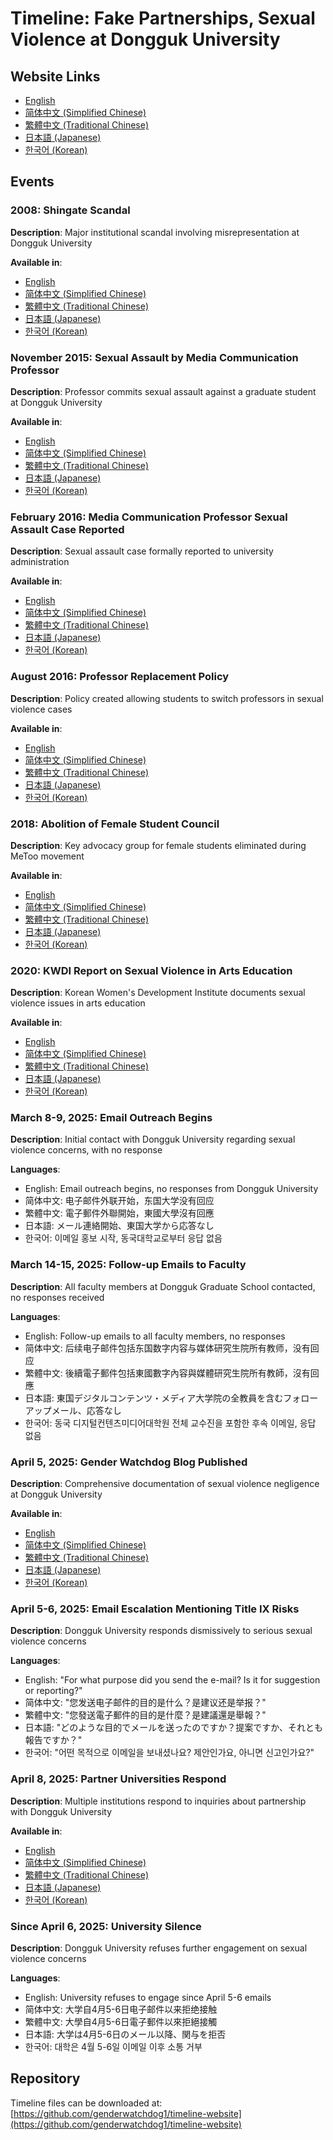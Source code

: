 # Timeline: Fake Partnerships, Sexual Violence at Dongguk University

## Website Links
- [English](https://genderwatchdog1.github.io/timeline-website/index.html)
- [简体中文 (Simplified Chinese)](https://genderwatchdog1.github.io/timeline-website/timeline_zh_cn.html)
- [繁體中文 (Traditional Chinese)](https://genderwatchdog1.github.io/timeline-website/timeline_zh_tw.html)
- [日本語 (Japanese)](https://genderwatchdog1.github.io/timeline-website/timeline_ja.html)
- [한국어 (Korean)](https://genderwatchdog1.github.io/timeline-website/timeline_ko.html)

## Events

### 2008: Shingate Scandal

**Description**: Major institutional scandal involving misrepresentation at Dongguk University

**Available in**:
- [English](/shingate-how-dongguk-university-leveraged-us-law-then-ignored-its-values/)
- [简体中文 (Simplified Chinese)](/shingate-how-dongguk-university-leveraged-us-law-then-ignored-its-values-zh-ch/)
- [繁體中文 (Traditional Chinese)](/shingate-how-dongguk-university-leveraged-us-law-then-ignored-its-values-zh-tw/)
- [日本語 (Japanese)](/shingate-how-dongguk-university-leveraged-us-law-then-ignored-its-values-ja/)
- [한국어 (Korean)](/shingate-how-dongguk-university-leveraged-us-law-then-ignored-its-values/)

### November 2015: Sexual Assault by Media Communication Professor

**Description**: Professor commits sexual assault against a graduate student at Dongguk University

**Available in**:
- [English](/2016-sexual-assault-case-media-communication-professor-at-dongguk-university/)
- [简体中文 (Simplified Chinese)](/2016-sexual-assault-case-media-communication-professor-at-dongguk-university-zh-ch/)
- [繁體中文 (Traditional Chinese)](/2016-sexual-assault-case-media-communication-professor-at-dongguk-university-zh-tw/)
- [日本語 (Japanese)](/2016-sexual-assault-case-media-communication-professor-at-dongguk-university-ja/)
- [한국어 (Korean)](/2016-sexual-assault-case-media-communication-professor-at-dongguk-university-ko/)

### February 2016: Media Communication Professor Sexual Assault Case Reported

**Description**: Sexual assault case formally reported to university administration

**Available in**:
- [English](/2016-sexual-assault-case-media-communication-professor-at-dongguk-university/)
- [简体中文 (Simplified Chinese)](/2016-sexual-assault-case-media-communication-professor-at-dongguk-university-zh-ch/)
- [繁體中文 (Traditional Chinese)](/2016-sexual-assault-case-media-communication-professor-at-dongguk-university-zh-tw/)
- [日本語 (Japanese)](/2016-sexual-assault-case-media-communication-professor-at-dongguk-university-ja/)
- [한국어 (Korean)](/2016-sexual-assault-case-media-communication-professor-at-dongguk-university-ko/)

### August 2016: Professor Replacement Policy

**Description**: Policy created allowing students to switch professors in sexual violence cases

**Available in**:
- [English](/inside-dongguk-a-decade-of-sexual-violence-and-institutional-failure-20162025/)
- [简体中文 (Simplified Chinese)](/inside-dongguk-a-decade-of-sexual-violence-and-institutional-failure-20162025-zh-ch/)
- [繁體中文 (Traditional Chinese)](/inside-dongguk-a-decade-of-sexual-violence-and-institutional-failure-20162025-zh-tw/)
- [日本語 (Japanese)](/inside-dongguk-a-decade-of-sexual-violence-and-institutional-failure-20162025-ja/)
- [한국어 (Korean)](/inside-dongguk-a-decade-of-sexual-violence-and-institutional-failure-20162025-ko/)

### 2018: Abolition of Female Student Council

**Description**: Key advocacy group for female students eliminated during MeToo movement

**Available in**:
- [English](/inside-dongguk-a-decade-of-sexual-violence-and-institutional-failure-20162025/)
- [简体中文 (Simplified Chinese)](/inside-dongguk-a-decade-of-sexual-violence-and-institutional-failure-20162025-zh-ch/)
- [繁體中文 (Traditional Chinese)](/inside-dongguk-a-decade-of-sexual-violence-and-institutional-failure-20162025-zh-tw/)
- [日本語 (Japanese)](/inside-dongguk-a-decade-of-sexual-violence-and-institutional-failure-20162025-ja/)
- [한국어 (Korean)](/inside-dongguk-a-decade-of-sexual-violence-and-institutional-failure-20162025-ko/)

### 2020: KWDI Report on Sexual Violence in Arts Education

**Description**: Korean Women's Development Institute documents sexual violence issues in arts education

**Available in**:
- [English](/sexual-violence-in-arts-education-after-me-too-current-status-and-policy-issues/)
- [简体中文 (Simplified Chinese)](/sexual-violence-in-arts-education-after-me-too-current-status-and-policy-issues-zh-ch/)
- [繁體中文 (Traditional Chinese)](/sexual-violence-in-arts-education-after-me-too-current-status-and-policy-issues-zh-tw/)
- [日本語 (Japanese)](/sexual-violence-in-arts-education-after-me-too-current-status-and-policy-issues-ja/)
- [한국어 (Korean)](/sexual-violence-in-arts-education-after-me-too-current-status-and-policy-issues-ko/)

### March 8-9, 2025: Email Outreach Begins

**Description**: Initial contact with Dongguk University regarding sexual violence concerns, with no response

**Languages**:
- English: Email outreach begins, no responses from Dongguk University
- 简体中文: 电子邮件外联开始，东国大学没有回应
- 繁體中文: 電子郵件外聯開始，東國大學沒有回應
- 日本語: メール連絡開始、東国大学から応答なし
- 한국어: 이메일 홍보 시작, 동국대학교로부터 응답 없음

### March 14-15, 2025: Follow-up Emails to Faculty

**Description**: All faculty members at Dongguk Graduate School contacted, no responses received

**Languages**:
- English: Follow-up emails to all faculty members, no responses
- 简体中文: 后续电子邮件包括东国数字内容与媒体研究生院所有教师，没有回应
- 繁體中文: 後續電子郵件包括東國數字內容與媒體研究生院所有教師，沒有回應
- 日本語: 東国デジタルコンテンツ・メディア大学院の全教員を含むフォローアップメール、応答なし
- 한국어: 동국 디지털컨텐츠미디어대학원 전체 교수진을 포함한 후속 이메일, 응답 없음

### April 5, 2025: Gender Watchdog Blog Published

**Description**: Comprehensive documentation of sexual violence negligence at Dongguk University

**Available in**:
- [English](/inside-dongguk-a-decade-of-sexual-violence-and-institutional-failure-20162025/)
- [简体中文 (Simplified Chinese)](/inside-dongguk-a-decade-of-sexual-violence-and-institutional-failure-20162025-zh-ch/)
- [繁體中文 (Traditional Chinese)](/inside-dongguk-a-decade-of-sexual-violence-and-institutional-failure-20162025-zh-tw/)
- [日本語 (Japanese)](/inside-dongguk-a-decade-of-sexual-violence-and-institutional-failure-20162025-ja/)
- [한국어 (Korean)](/inside-dongguk-a-decade-of-sexual-violence-and-institutional-failure-20162025-ko/)

### April 5-6, 2025: Email Escalation Mentioning Title IX Risks

**Description**: Dongguk University responds dismissively to serious sexual violence concerns

**Languages**:
- English: "For what purpose did you send the e-mail? Is it for suggestion or reporting?"
- 简体中文: "您发送电子邮件的目的是什么？是建议还是举报？"
- 繁體中文: "您發送電子郵件的目的是什麼？是建議還是舉報？"
- 日本語: "どのような目的でメールを送ったのですか？提案ですか、それとも報告ですか？"
- 한국어: "어떤 목적으로 이메일을 보내셨나요? 제안인가요, 아니면 신고인가요?"

### April 8, 2025: Partner Universities Respond

**Description**: Multiple institutions respond to inquiries about partnership with Dongguk University

**Available in**:
- [English](/title-ix-and-fake-partnerships-dongguk-university-under-global-review/)
- [简体中文 (Simplified Chinese)](/title-ix-and-fake-partnerships-dongguk-university-under-global-review-zh-ch/)
- [繁體中文 (Traditional Chinese)](/title-ix-and-fake-partnerships-dongguk-university-under-global-review-zh-tw/)
- [日本語 (Japanese)](/title-ix-and-fake-partnerships-dongguk-university-under-global-review-ja/)
- [한국어 (Korean)](/title-ix-and-fake-partnerships-university-under-global-review-ko/)

### Since April 6, 2025: University Silence

**Description**: Dongguk University refuses further engagement on sexual violence concerns

**Languages**:
- English: University refuses to engage since April 5-6 emails
- 简体中文: 大学自4月5-6日电子邮件以来拒绝接触
- 繁體中文: 大學自4月5-6日電子郵件以來拒絕接觸
- 日本語: 大学は4月5-6日のメール以降、関与を拒否
- 한국어: 대학은 4월 5-6일 이메일 이후 소통 거부

## Repository

Timeline files can be downloaded at: [https://github.com/genderwatchdog1/timeline-website](https://github.com/genderwatchdog1/timeline-website)